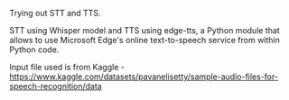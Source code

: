 Trying out STT and TTS.

STT using Whisper model and TTS using edge-tts, a Python module that allows to use Microsoft Edge's online text-to-speech service from within Python code.

Input file used is from Kaggle - https://www.kaggle.com/datasets/pavanelisetty/sample-audio-files-for-speech-recognition/data
